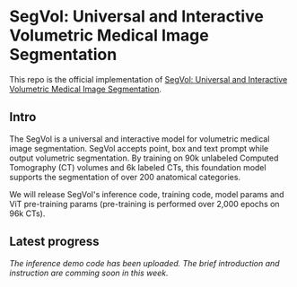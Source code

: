 # SegVol: Universal and Interactive Volumetric Medical Image Segmentation
This repo is the official implementation of [SegVol: Universal and Interactive Volumetric Medical Image Segmentation](https://arxiv.org/abs/2311.13385).

## Intro
The SegVol is a universal and interactive model for volumetric medical image segmentation. SegVol accepts point, box and text prompt while output volumetric segmentation. By training on 90k unlabeled Computed Tomography (CT) volumes and 6k labeled CTs, this foundation model supports the segmentation of over 200 anatomical categories.

We will release SegVol's inference code, training code, model params and ViT pre-training params (pre-training is performed over 2,000 epochs on 96k  CTs). 

## Latest progress
*The inference demo code has been uploaded. The brief introduction and instruction are comming soon in this week.*
